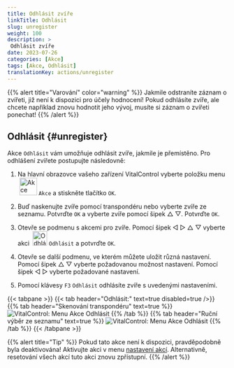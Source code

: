 ```yaml
---
title: Odhlásit zvíře
linkTitle: Odhlásit
slug: unregister
weight: 100
description: >
 Odhlásit zvíře
date: 2023-07-26
categories: [Akce]
tags: [Akce, Odhlásit]
translationKey: actions/unregister
---
```

{{% alert title="Varování" color="warning" %}}
Jakmile odstraníte záznam o zvířeti, již není k dispozici pro účely hodnocení! Pokud odhlásíte zvíře, ale chcete například znovu hodnotit jeho vývoj, musíte si záznam o zvířeti ponechat!
{{% /alert %}}

## Odhlásit {#unregister}

Akce `Odhlásit` vám umožňuje odhlásit zvíře, jakmile je přemístěno. Pro odhlášení zvířete postupujte následovně:

1. Na hlavní obrazovce vašeho zařízení VitalControl vyberte položku menu &nbsp;<img src="/icons/actions.svg" width="40" align="bottom" alt="Akce" /> `Akce` a stiskněte tlačítko `OK`.

2. Buď naskenujte zvíře pomocí transpondéru nebo vyberte zvíře ze seznamu. Potvrďte `OK` a vyberte zvíře pomocí šipek △ ▽. Potvrďte `OK`.

3. Otevře se podmenu s akcemi pro zvíře. Pomocí šipek ◁ ▷ △ ▽ vyberte akci &nbsp;<img src="/icons/actions/unregister.svg" width="33" align="bottom" alt="Odhlásit" /> `Odhlásit` a potvrďte `OK`.

4. Otevře se další podmenu, ve kterém můžete uložit různá nastavení. Pomocí šipek △ ▽ vyberte požadovanou možnost nastavení. Pomocí šipek ◁ ▷ vyberte požadované nastavení.

5. Pomocí klávesy `F3` `Odhlásit` odhlásíte zvíře s uvedenými nastaveními.

{{< tabpane >}}
{{< tab header="Odhlásit:" text=true disabled=true />}}
{{% tab header="Skenování transpondéru" text=true %}}
![VitalControl: Menu Akce Odhlásit](../images/unregister-scan.png "Odhlásit zvíře")
{{% /tab %}}
{{% tab header="Ruční výběr ze seznamu" text=true %}}
![VitalControl: Menu Akce Odhlásit](../images/unregister.png "Odhlásit zvíře")
{{% /tab %}}
{{< /tabpane >}}

{{% alert title="Tip" %}}
Pokud tato akce není k dispozici, pravděpodobně byla deaktivována! Aktivujte akci v menu [nastavení akcí](../settings/). Alternativně, resetování všech akcí tuto akci znovu zpřístupní.
{{% /alert %}}
